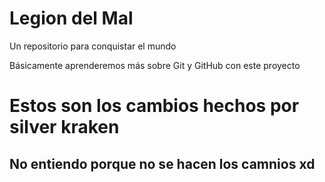 # Legion del Mal
Un repositorio para conquistar el mundo

Básicamente aprenderemos más sobre Git y GitHub con este proyecto


# Estos son los cambios hechos por silver kraken
## No entiendo porque no se hacen los camnios xd 